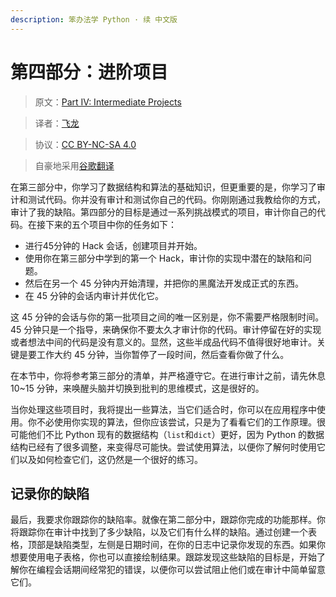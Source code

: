 ```yaml
---
description: 笨办法学 Python · 续 中文版
---
```


# 第四部分：进阶项目

> 原文：[Part IV: Intermediate Projects](https://learncodethehardway.org/more-python-book/part3.html)

> 译者：[飞龙](https://github.com/wizardforcel)

> 协议：[CC BY-NC-SA 4.0](http://creativecommons.org/licenses/by-nc-sa/4.0/)

> 自豪地采用[谷歌翻译](https://translate.google.cn/)

在第三部分中，你学习了数据结构和算法的基础知识，但更重要的是，你学习了审计和测试代码。你并没有审计和测试你自己的代码。你刚刚通过我教给你的方式，审计了我的缺陷。第四部分的目标是通过一系列挑战模式的项目，审计你自己的代码。在接下来的五个项目中你的任务如下：

+   进行45分钟的 Hack 会话，创建项目并开始。
+   使用你在第三部分中学到的第一个 Hack，审计你的实现中潜在的缺陷和问题。
+   然后在另一个 45 分钟内开始清理，并把你的黑魔法开发成正式的东西。
+   在 45 分钟的会话内审计并优化它。

这 45 分钟的会话与你的第一批项目之间的唯一区别是，你不需要严格限制时间。45 分钟只是一个指导，来确保你不要太久才审计你的代码。审计停留在好的实现或者想法中间的代码是没有意义的。显然，这些半成品代码不值得很好地审计。关键是要工作大约 45 分钟，当你暂停了一段时间，然后查看你做了什么。

在本节中，你将参考第三部分的清单，并严格遵守它。在进行审计之前，请先休息 10~15 分钟，来唤醒头脑并切换到批判的思维模式，这是很好的。

当你处理这些项目时，我将提出一些算法，当它们适合时，你可以在应用程序中使用。你不必使用你实现的算法，但你应该尝试，只是为了看看它们的工作原理。很可能他们不比 Python 现有的数据结构（`list`和`dict`）更好，因为 Python 的数据结构已经有了很多调整，来变得尽可能快。尝试使用算法，以便你了解何时使用它们以及如何检查它们，这仍然是一个很好的练习。

## 记录你的缺陷

最后，我要求你跟踪你的缺陷率。就像在第二部分中，跟踪你完成的功能那样。你将跟踪你在审计中找到了多少缺陷，以及它们有什么样的缺陷。通过创建一个表格，顶部是缺陷类型，左侧是日期时间，在你的日志中记录你发现的东西。如果你想要使用电子表格，你也可以直接绘制结果。跟踪发现这些缺陷的目标是，开始了解你在编程会话期间经常犯的错误，以便你可以尝试阻止他们或在审计中简单留意它们。

